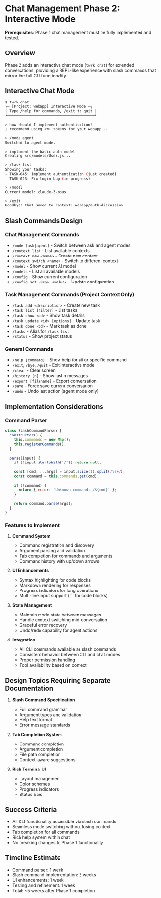 # Chat Management Phase 2: Interactive Mode

**Prerequisites**: Phase 1 chat management must be fully implemented and tested.

## Overview

Phase 2 adds an interactive chat mode (`twrk chat`) for extended conversations, providing a REPL-like experience with slash commands that mirror the full CLI functionality.

## Interactive Chat Mode

```bash
$ twrk chat
╭─ [Project: webapp] Interactive Mode ─╮
│ Type /help for commands, /exit to quit │
╰────────────────────────────────────────╯

> how should I implement authentication?
I recommend using JWT tokens for your webapp...

> /mode agent
Switched to agent mode.

> implement the basic auth model
Creating src/models/User.js...

> /task list
Showing your tasks:
- TASK-045: Implement authentication (just created)
- TASK-023: Fix login bug (in-progress)

> /model
Current model: claude-3-opus

> /exit
Goodbye! Chat saved to context: webapp/auth-discussion
```

## Slash Commands Design

### Chat Management Commands
- `/mode [ask|agent]` - Switch between ask and agent modes
- `/context list` - List available contexts
- `/context new <name>` - Create new context
- `/context switch <name>` - Switch to different context
- `/model` - Show current AI model
- `/models` - List all available models
- `/config` - Show current configuration
- `/config set <key> <value>` - Update configuration

### Task Management Commands (Project Context Only)
- `/task add <description>` - Create new task
- `/task list [filter]` - List tasks
- `/task show <id>` - Show task details
- `/task update <id> [options]` - Update task
- `/task done <id>` - Mark task as done
- `/tasks` - Alias for `/task list`
- `/status` - Show project status

### General Commands
- `/help [command]` - Show help for all or specific command
- `/exit`, `/bye`, `/quit` - Exit interactive mode
- `/clear` - Clear screen
- `/history [n]` - Show last n messages
- `/export [filename]` - Export conversation
- `/save` - Force save current conversation
- `/undo` - Undo last action (agent mode only)

## Implementation Considerations

### Command Parser
```javascript
class SlashCommandParser {
  constructor() {
    this.commands = new Map();
    this.registerCommands();
  }
  
  parse(input) {
    if (!input.startsWith('/')) return null;
    
    const [cmd, ...args] = input.slice(1).split(/\s+/);
    const command = this.commands.get(cmd);
    
    if (!command) {
      return { error: `Unknown command: /${cmd}` };
    }
    
    return command.parse(args);
  }
}
```

### Features to Implement

1. **Command System**
   - Command registration and discovery
   - Argument parsing and validation
   - Tab completion for commands and arguments
   - Command history with up/down arrows

2. **UI Enhancements**
   - Syntax highlighting for code blocks
   - Markdown rendering for responses
   - Progress indicators for long operations
   - Multi-line input support (``` for code blocks)

3. **State Management**
   - Maintain mode state between messages
   - Handle context switching mid-conversation
   - Graceful error recovery
   - Undo/redo capability for agent actions

4. **Integration**
   - All CLI commands available as slash commands
   - Consistent behavior between CLI and chat modes
   - Proper permission handling
   - Tool availability based on context

## Design Topics Requiring Separate Documentation

1. **Slash Command Specification**
   - Full command grammar
   - Argument types and validation
   - Help text format
   - Error message standards

2. **Tab Completion System**
   - Command completion
   - Argument completion
   - File path completion
   - Context-aware suggestions

3. **Rich Terminal UI**
   - Layout management
   - Color schemes
   - Progress indicators
   - Status bars

## Success Criteria

- All CLI functionality accessible via slash commands
- Seamless mode switching without losing context
- Tab completion for all commands
- Rich help system within chat
- No breaking changes to Phase 1 functionality

## Timeline Estimate

- Command parser: 1 week
- Slash command implementation: 2 weeks
- UI enhancements: 1 week
- Testing and refinement: 1 week
- Total: ~5 weeks after Phase 1 completion